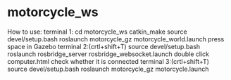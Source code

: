 # motorcycle_ws

How to use:
terminal 1:
	cd motorcycle_ws
	catkin_make
	source devel/setup.bash
	roslaunch motorcycle_gz motorcycle_world.launch
	press space in Gazebo
terminal 2:(crtl+shift+T)
	source devel/setup.bash
	roslaunch rosbridge_server rosbridge_websocket.launch
	double click computer.html check whether it is connected
terminal 3:(crtl+shift+T)
	source devel/setup.bash
	roslaunch motorcycle_gz motorcycle.launch